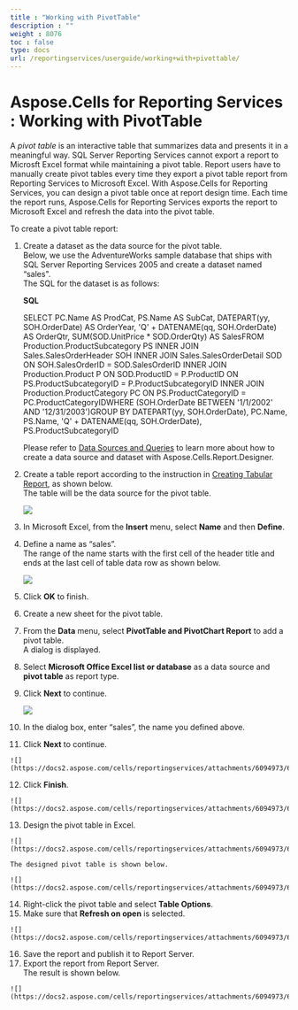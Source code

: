 ```yaml
---
title : "Working with PivotTable" 
description : "" 
weight : 8076 
toc : false
type: docs
url: /reportingservices/userguide/working+with+pivottable/
---
```


# Aspose.Cells for Reporting Services : Working with PivotTable


A *pivot table* is an interactive table that summarizes data and presents it in a meaningful way. SQL Server Reporting Services cannot export a report to Microsft Excel format while maintaining a pivot table. Report users have to manually create pivot tables every time they export a pivot table report from Reporting Services to Microsoft Excel. With Aspose.Cells for Reporting Services, you can design a pivot table once at report design time. Each time the report runs, Aspose.Cells for Reporting Services exports the report to Microsoft Excel and refresh the data into the pivot table.

To create a pivot table report:

1.  Create a dataset as the data source for the pivot table.  
    Below, we use the AdventureWorks sample database that ships with SQL Server Reporting Services 2005 and create a dataset named “sales".  
    The SQL for the dataset is as follows:  
      
    
    **SQL**
    
    SELECT  PC.Name AS ProdCat,	    PS.Name AS SubCat,	    DATEPART(yy, SOH.OrderDate) AS OrderYear,	    'Q' + DATENAME(qq, SOH.OrderDate) AS OrderQtr,         SUM(SOD.UnitPrice \* SOD.OrderQty) AS SalesFROM    Production.ProductSubcategory PS INNER JOIN         Sales.SalesOrderHeader SOH INNER JOIN         Sales.SalesOrderDetail SOD ON SOH.SalesOrderID = SOD.SalesOrderID INNER JOIN         Production.Product P ON SOD.ProductID = P.ProductID ON PS.ProductSubcategoryID = P.ProductSubcategoryID INNER JOIN         Production.ProductCategory PC ON PS.ProductCategoryID = PC.ProductCategoryIDWHERE   (SOH.OrderDate BETWEEN '1/1/2002' AND '12/31/2003')GROUP BY  DATEPART(yy, SOH.OrderDate), PC.Name, PS.Name, 'Q' + DATENAME(qq, SOH.OrderDate), PS.ProductSubcategoryID 
    
      
      
    
    Please refer to [Data Sources and Queries](https://docs2.aspose.com/cells/reportingservices/userguide/datasourcesandqueries/) to learn more about how to create a data source and dataset with Aspose.Cells.Report.Designer.
    
      
      
    
2.  Create a table report according to the instruction in [Creating Tabular Report](https://docs2.aspose.com/cells/reportingservices/userguide/creatingtabularreport/), as shown below.  
    The table will be the data source for the pivot table.  
      
    ![](https://docs2.aspose.com/cells/reportingservices/attachments/6094973/6193162.png)  
      
    
3.  In Microsoft Excel, from the **Insert** menu, select **Name** and then **Define**.
4.  Define a name as “sales”.  
    The range of the name starts with the first cell of the header title and ends at the last cell of table data row as shown below.  
      
    ![](https://docs2.aspose.com/cells/reportingservices/attachments/6094973/6193167.png)  
      
    
5.  Click **OK** to finish.
6.  Create a new sheet for the pivot table.
7.  From the **Data** menu, select **PivotTable and PivotChart Report** to add a pivot table.  
    A dialog is displayed.
8.  Select **Microsoft Office Excel list or database** as a data source and **pivot table** as report type.
9.  Click **Next** to continue.  
      
    ![](https://docs2.aspose.com/cells/reportingservices/attachments/6094973/6193168.png)  
      
    
10.  In the dialog box, enter “sales”, the name you defined above.
11.  Click **Next** to continue.  
      
    ![](https://docs2.aspose.com/cells/reportingservices/attachments/6094973/6193165.png)  
      
    
12.  Click **Finish**.  
      
    ![](https://docs2.aspose.com/cells/reportingservices/attachments/6094973/6193166.png)  
      
    
13.  Design the pivot table in Excel.  
      
    ![](https://docs2.aspose.com/cells/reportingservices/attachments/6094973/6193155.png)  
      
    The designed pivot table is shown below.  
      
    ![](https://docs2.aspose.com/cells/reportingservices/attachments/6094973/6193156.png)  
      
    
14.  Right-click the pivot table and select **Table Options**.
15.  Make sure that **Refresh on open** is selected.  
      
    ![](https://docs2.aspose.com/cells/reportingservices/attachments/6094973/6193153.png)  
      
    
16.  Save the report and publish it to Report Server.
17.  Export the report from Report Server.  
    The result is shown below.  
      
    ![](https://docs2.aspose.com/cells/reportingservices/attachments/6094973/6193154.png)

